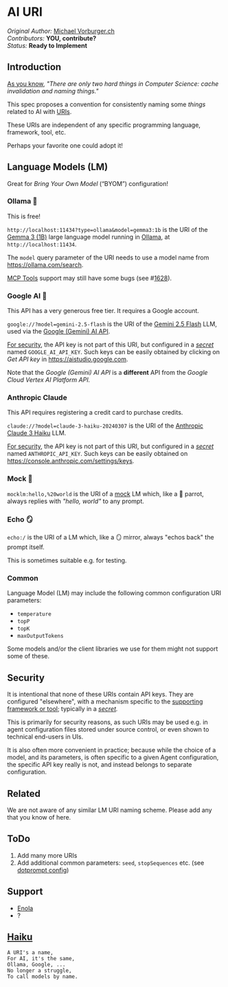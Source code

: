 <!--
    SPDX-License-Identifier: Apache-2.0

    Copyright 2025 The Enola <https://enola.dev> Authors

    Licensed under the Apache License, Version 2.0 (the "License");
    you may not use this file except in compliance with the License.
    You may obtain a copy of the License at

        https://www.apache.org/licenses/LICENSE-2.0

    Unless required by applicable law or agreed to in writing, software
    distributed under the License is distributed on an "AS IS" BASIS,
    WITHOUT WARRANTIES OR CONDITIONS OF ANY KIND, either express or implied.
    See the License for the specific language governing permissions and
    limitations under the License.
-->

# AI URI

_Original Author:_ [Michael Vorburger.ch](https://www.vorburger.ch)
<br>_Contributors:_ **YOU, contribute?**
<br>_Status:_ **Ready to Implement**

## Introduction

[As you know](https://martinfowler.com/bliki/TwoHardThings.html), _"There are only two hard things in Computer Science: cache invalidation and naming things."_

This spec proposes a convention for consistently naming some _things_ related to AI with [URIs](https://en.wikipedia.org/wiki/Uniform_Resource_Identifier).

These URIs are independent of any specific programming language, framework, tool, etc.

Perhaps your favorite one could adopt it!

## Language Models (LM)

Great for _Bring Your Own Model_ (“BYOM”) configuration!

### Ollama 🦙

This is free!

`http://localhost:11434?type=ollama&model=gemma3:1b` is the URI of the [Gemma 3 (1B)](https://ai.google.dev/gemma/) large language model running in [Ollama](https://ollama.com), at `http://localhost:11434`.

The `model` query parameter of the URI needs to use a model name from https://ollama.com/search.

[MCP Tools](../../concepts/mcp.md) support may still have some bugs (see #[1628](https://github.com/enola-dev/enola/issues/1628)).

### Google AI 🔮

This API has a very generous free tier. It requires a Google account.

`google://?model=gemini-2.5-flash` is the URI of the [Gemini 2.5 Flash](https://ai.google.dev/gemini-api/docs/models) LLM, used via the [Google (Gemini) AI API](https://ai.google.dev/gemini-api/).

[For security](#security), the API key is not part of this URI, but configured in a _[secret](../../use/secret/index.md)_ named `GOOGLE_AI_API_KEY`. Such keys can be easily obtained by clicking on _Get API key_ in https://aistudio.google.com.

Note that the _Google (Gemini) AI API_ is a **different** API from the _Google Cloud Vertex AI Platform API._

### Anthropic Claude

This API requires registering a credit card to purchase credits.

<!-- TODO See AnthropicModelProvider re. GCP & AWS... -->

`claude://?model=claude-3-haiku-20240307` is the URI of the [Anthropic Claude 3 Haiku](https://docs.anthropic.com/en/docs/about-claude/models/overview) LLM.

[For security](#security), the API key is not part of this URI, but configured in a _[secret](../../use/secret/index.md)_ named `ANTHROPIC_API_KEY`. Such keys can be easily obtained on https://console.anthropic.com/settings/keys.

<!-- TODO OpenAI -->

### Mock 🦜

`mocklm:hello,%20world` is the URI of a [mock](https://en.wikipedia.org/wiki/Mock_object) LM which, like a 🦜 parrot, always replies with _"hello, world"_ to any prompt.

### Echo 🪞

`echo:/` is the URI of a LM which, like a 🪞 mirror, always "echos back" the prompt itself.

This is sometimes suitable e.g. for testing.

### Common

Language Model (LM) may include the following common configuration URI parameters:

* `temperature`
* `topP`
* `topK`
* `maxOutputTokens`

Some models and/or the client libraries we use for them might not support some of these.

## Security

It is intentional that none of these URIs contain API keys. They are configured "elsewhere", with a mechanism specific to the [supporting framework or tool](#support); typically in a _[secret](../../use/secret/index.md)._

This is primarily for security reasons, as such URIs may be used e.g. in agent configuration files stored under source control, or even shown to technical end-users in UIs.

It is also often more convenient in practice; because while the choice of a model, and its parameters, is often specific to a given Agent configuration, the specific API key really is not, and instead belongs to separate configuration.

## Related

We are not aware of any similar LM URI naming scheme. Please add any that you know of here.

## ToDo

1. Add many more URIs
1. Add additional common parameters: `seed`, `stopSequences` etc. (see [dotprompt config](https://google.github.io/dotprompt/reference/frontmatter/#config))

## Support

* [Enola](../../use/chat/index.md)
* ?

## [Haiku](https://github.com/enola-dev/enola/pull/1390)

```english
A URI's a name,
For AI, it's the same,
Ollama, Google, ...
No longer a struggle,
To call models by name.
```
